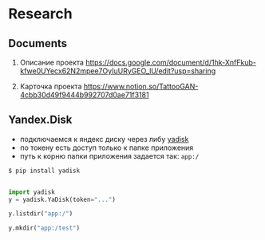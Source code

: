 # Research

## Documents

1. Описание проекта https://docs.google.com/document/d/1hk-XnfFkub-kfwe0UYecx62N2mpee7OyIuURyGEO_lU/edit?usp=sharing 

1. Карточка проекта https://www.notion.so/TattooGAN-4cbb30d49f9444b992707d0ae71f3181


## Yandex.Disk

- подключаемся к яндекс диску через либу [yadisk](https://github.com/ivknv/yadisk)
- по токену есть доступ только к папке приложения
- путь к корню папки приложения задается так: `app:/`


```bash
$ pip install yadisk
```

```python

import yadisk
y = yadisk.YaDisk(token="...")

y.listdir("app:/")

y.mkdir("app:/test")
```
